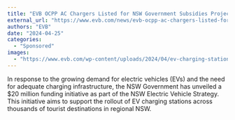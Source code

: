 ```yaml
---
title: "EVB OCPP AC Chargers Listed for NSW Government Subsidies Project"
external_url: "https://www.evb.com/news/evb-ocpp-ac-chargers-listed-for-nsw-government-subsidies-project/"
authors: "EVB"
date: "2024-04-25"
categories:
  - "Sponsored"
images:
  - "https://www.evb.com/wp-content/uploads/2024/04/ev-charging-stations-nsw.webp"
---
```


In response to the growing demand for electric vehicles (EVs) and the need for adequate charging infrastructure, the NSW Government has unveiled a $20 million funding initiative as part of the NSW Electric Vehicle Strategy. This initiative aims to support the rollout of EV charging stations across thousands of tourist destinations in regional NSW.